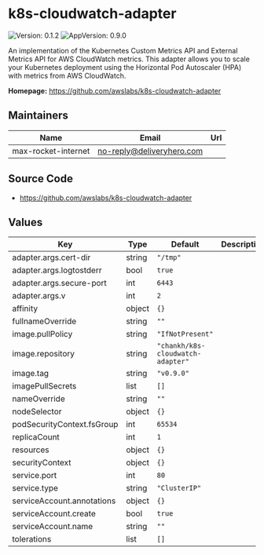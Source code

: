 # k8s-cloudwatch-adapter

![Version: 0.1.2](https://img.shields.io/badge/Version-0.1.2-informational?style=flat-square) ![AppVersion: 0.9.0](https://img.shields.io/badge/AppVersion-0.9.0-informational?style=flat-square)

An implementation of the Kubernetes Custom Metrics API and External Metrics API for AWS CloudWatch metrics. This adapter allows you to scale your Kubernetes deployment using the Horizontal Pod Autoscaler (HPA) with metrics from AWS CloudWatch.

**Homepage:** <https://github.com/awslabs/k8s-cloudwatch-adapter>

## Maintainers

| Name | Email | Url |
| ---- | ------ | --- |
| max-rocket-internet | no-reply@deliveryhero.com |  |

## Source Code

* <https://github.com/awslabs/k8s-cloudwatch-adapter>

## Values

| Key | Type | Default | Description |
|-----|------|---------|-------------|
| adapter.args.cert-dir | string | `"/tmp"` |  |
| adapter.args.logtostderr | bool | `true` |  |
| adapter.args.secure-port | int | `6443` |  |
| adapter.args.v | int | `2` |  |
| affinity | object | `{}` |  |
| fullnameOverride | string | `""` |  |
| image.pullPolicy | string | `"IfNotPresent"` |  |
| image.repository | string | `"chankh/k8s-cloudwatch-adapter"` |  |
| image.tag | string | `"v0.9.0"` |  |
| imagePullSecrets | list | `[]` |  |
| nameOverride | string | `""` |  |
| nodeSelector | object | `{}` |  |
| podSecurityContext.fsGroup | int | `65534` |  |
| replicaCount | int | `1` |  |
| resources | object | `{}` |  |
| securityContext | object | `{}` |  |
| service.port | int | `80` |  |
| service.type | string | `"ClusterIP"` |  |
| serviceAccount.annotations | object | `{}` |  |
| serviceAccount.create | bool | `true` |  |
| serviceAccount.name | string | `""` |  |
| tolerations | list | `[]` |  |
